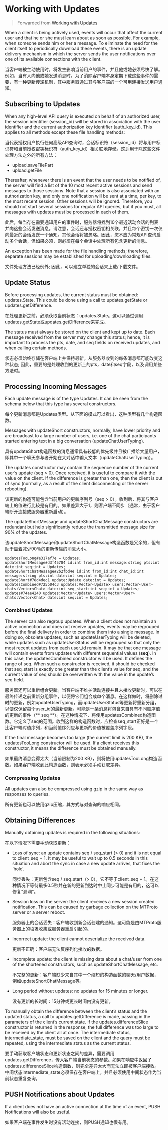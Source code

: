 # Working with Updates
> Forwarded from [Working with Updates](https://core.telegram.org/api/updates)

When a client is being actively used, events will occur that affect the current user and that he or she must learn about as soon as possible. For example, when someone sends him or her a message. To eliminate the need for the client itself to periodically download these events, there is an update delivery mechanism in which the server sends the user notifications over one of its available connections with the client.

当客户端被主动使用时，将发生影响当前用户的事件，并且他或她必须尽快了解。例如，当有人向他或她发送消息时。为了消除客户端本身定期下载这些事件的需要，有一种更新传递机制，其中服务器通过其与客户端的一个可用连接发送用户通知。

## Subscribing to Updates
When any high-level API query is executed on behalf of an authorized user, the session identifier (session_id) will be stored in association with the user identifier and the current authorization key identifier (auth_key_id). This applies to all methods except these file handling methods:

当代表授权用户执行任何高级API查询时，会话标识符（session_id）将与用户标识符和当前授权密钥标识符（auth_key_id）相关联地存储。这适用于除这些文件处理方法之外的所有方法：

- upload.saveFilePart
- upload.getFile

Thereafter, whenever there is an event that the user needs to be notified of, the server will find a list of the 10 most recent active sessions and send messages to those sessions. Note that a session is also associated with an authorization key, and only one notification will be sent at a time, per key, to the most recent session. Other sessions will be ignored. Therefore, you should not start several sessions for regular API queries, but if you must, all messages with updates must be processed in each of them.

此后，每当存在需要通知用户的事件时，服务器将找到10个最近活动会话的列表并向这些会话发送消息。请注意，会话还与授权密钥相关联，并且每个密钥一次仅向最近的会话发送一个通知。其他会话将被忽略。因此，您不应为常规API查询启动多个会话，但如果必须，则必须在每个会话中处理所有包含更新的消息。

An exception has been made for the file handling methods; therefore, separate sessions may be established for uploading/downloading files.

文件处理方法已经例外; 因此，可以建立单独的会话来上载/下载文件。


## Update Status
Before processing updates, the current status must be obtained: updates.State. This could be done using a call to updates.getState or updates.getDifference.

在处理更新之前，必须获取当前状态：updates.State。这可以通过调用updates.getState或updates.getDifference来完成。

The status must always be stored on the client and kept up to date. Each message received from the server may change this status; hence, it is important to process the pts, date, and seq fields on received updates, and when calling certain methods.

状态必须始终存储在客户端上并保持最新。从服务器收到的每条消息都可能改变这种状态; 因此，重要的是处理收到的更新上的pts，date和seq字段，以及调用某些方法时。

## Processing Incoming Messages
Each update message is of the type Updates. It can be seen from the schema below that this type has several constructors.

每个更新消息都是Updates类型。从下面的模式可以看出，这种类型有几个构造函数。

Messages with updateShort constructors, normally, have lower priority and are broadcast to a large number of users, i.e. one of the chat participants started entering text in a big conversation (updateChatUserTyping).

具有updateShort构造函数的消息通常具有较低的优先级并且被广播给大量用户，即其中一个聊天参与者开始在大对话中输入文本（updateChatUserTyping）。

The updates constructor may contain the sequence number of the current user’s update (seq > 0). Once received, it is useful to compare it with the value on the client. If the difference is greater than one, then the client is out of sync (normally, as a result of the client disconnecting or the server rebooting).

该更新的构造可能包含当前用户的更新序列号（seq > 0）。收到后，将其与客户端上的值进行比较是有用的。如果差异大于1，则客户端不同步（通常，由于客户端断开连接或服务器重新启动）。

The updateShortMessage and updateShortChatMessage constructors are redundant but help significantly reduce the transmitted message size for 90% of the updates.

该updateShortMessage和updateShortChatMessage构造函数是冗余的，但有助于显着减少90％的更新传输的消息大小。


```
updatesTooLong#e317af7e = Updates;
updateShortMessage#d3f45784 id:int from_id:int message:string pts:int date:int seq:int = Updates;
updateShortChatMessage#2b2fbd4e id:int from_id:int chat_id:int message:string pts:int date:int seq:int = Updates;
updateShort#78d4dec1 update:Update date:int = Updates;
updatesCombined#725b04c3 updates:Vector<Update> users:Vector<User> chats:Vector<Chat> date:int seq_start:int seq:int = Updates;
updates#74ae4240 updates:Vector<Update> users:Vector<User> chats:Vector<Chat> date:int seq:int = Updates;
```

### Combined Updates
The server can also regroup updates. When a client does not maintain an active connection and does not receive updates, events may be regrouped before the final delivery in order to combine them into a single message. In doing so, obsolete updates, such as updateUserTyping will be deleted, while updates such as updateUserStatus will be regrouped so that only the most recent updates from each user_id remain. It may be that one message will contain events from updates with different sequential values (**seq**). In this case, the updatesCombined constructor will be used. It defines the range of seq. When such a constructor is received, it should be checked that seq_start is exactly one greater than the client’s value for seq, and the current value of seq should be overwritten with the value in the update’s seq field.

服务器还可以重新组合更新。当客户端不维护活动连接并且未接收更新时，可以在最终传递之前重新分组事件，以便将它们组合成单个消息。在这样做时，将删除过时的更新，例如updateUserTyping，而updateUserStatus等更新将重新分组，以便仅保留每个user_id的最新更新。可能是一条消息将包含来自具有不同顺序值的更新的事件（** seq **）。在这种情况下，将使用updatesCombined构造函数。它定义了seq的范围。收到这样的构造函数时，应检查seq_start正好是一个比客户端对值序列，和当前值序列应与更新的价值被覆盖序列字段。

If the final message becomes too large (the current limit is 200 KB), the updatesTooLong constructor will be used. If a client receives this constructor, it means the difference must be obtained manually.

如果最终消息变得太大（当前限制为200 KB），则将使用updatesTooLong构造函数。如果客户端收到此构造函数，则表示必须手动获取差异。

### Compressing Updates
All updates can also be compressed using gzip in the same way as responses to queries.

所有更新也可以使用gzip压缩，其方式与对查询的响应相同。

## Obtaining Differences
Manually obtaining updates is required in the following situations:

在以下情况下需要手动获取更新：

- Loss of sync: an update contains seq / seq_start (> 0) and it is not equal to client_seq + 1. It may be useful to wait up to 0.5 seconds in this situation and abort the sync in case a new update arrives, that fixes the ‘hole’.

	同步丢失：更新包含seq / seq_start（> 0），它不等于client_seq + 1。在这种情况下等待最多0.5秒并在新的更新到达时中止同步可能是有用的，这可以修复“漏洞”。
	
- Session loss on the server: the client receives a new session created notification. This can be caused by garbage collection on the MTProto server or a server reboot.

	服务器上的会话丢失：客户端收到新会话创建的通知。这可能是由MTProto服务器上的垃圾收集或服务器重启引起的。
- Incorrect update: the client cannot deserialize the received data.

	更新不正确：客户端无法反序列化接收的数据。

- Incomplete update: the client is missing data about a chat/user from one of the shortened constructors, such as updateShortChatMessage, etc.

	不完整的更新：客户端缺少来自其中一个缩短的构造函数的聊天/用户数据，例如updateShortChatMessage等。

- Long period without updates: no updates for 15 minutes or longer.

	没有更新的长时间：15分钟或更长时间内没有更新。

To manually obtain the difference between the client’s status and the updated status, a call to updates.getDifference is made, passing in the parameters of the client’s current state. If the updates.differenceSlice constructor is returned in the response, the full difference was too large to be received by the client all at once. The intermediate status, intermediate_state, must be saved on the client and the query must be repeated, using the intermediate status as the current status.

要手动获取客户端状态和更新状态之间的差异，需要调用updates.getDifference，传入客户端当前状态的参数。如果在响应中返回了updates.differenceSlice构造函数，则完全差异太大而无法立即被客户端接收。中间状态intermediate_state必须保存在客户端上，并且必须使用中间状态作为当前状态重复查询。


## PUSH Notifications about Updates
If a client does not have an active connection at the time of an event, PUSH Notifications will also be useful.

如果客户端在事件发生时没有活动连接，则PUSH通知也很有用。

